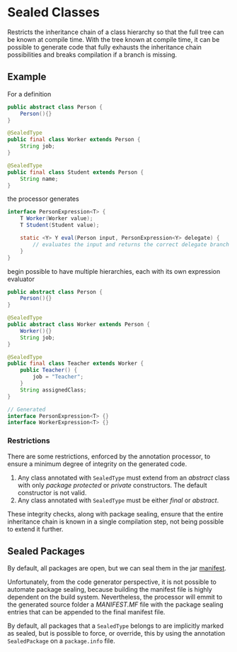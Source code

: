 # Sealed Classes
Restricts the inheritance chain of a class hierarchy so that the full tree can be known at compile time.
With the tree known at compile time, it can be possible to generate code that fully exhausts the
inheritance chain possibilities and breaks compilation if a branch is missing.

## Example
For a definition
```java
public abstract class Person {
    Person(){}
}

@SealedType
public final class Worker extends Person {
    String job;
}

@SealedType
public final class Student extends Person {
    String name;
}
```
the processor generates
```java
interface PersonExpression<T> {
    T Worker(Worker value);
    T Student(Student value);

    static <Y> Y eval(Person input, PersonExpression<Y> delegate) {
        // evaluates the input and returns the correct delegate branch 
    }
}
```
begin possible to have multiple hierarchies, each with its own expression evaluator
```java
public abstract class Person {
    Person(){}
}

@SealedType
public abstract class Worker extends Person {
    Worker(){}
    String job;
}

@SealedType
public final class Teacher extends Worker {
    public Teacher() {
        job = "Teacher";
    }
    String assignedClass;
}

// Generated
interface PersonExpression<T> {}
interface WorkerExpression<T> {}
```
### Restrictions
There are some restrictions, enforced by the annotation processor, to ensure a minimum degree
of integrity on the generated code.

1. Any class annotated with `SealedType` must extend from an *abstract* class with only 
*package protected* or *private* constructors. The default constructor is not valid.
2. Any class annotated with `SealedType` must be either *final* or *abstract*.

These integrity checks, along with package sealing, ensure that the entire inheritance chain
is known in a single compilation step, not being possible to extend it further.

## Sealed Packages
By default, all packages are open, but we can seal them in the jar 
[manifest](https://docs.oracle.com/javase/7/docs/technotes/guides/jar/jar.html#Manifest_Specification).

Unfortunately, from the code generator perspective, it is not possible to automate package sealing,
because building the manifest file is highly dependent on the build system.
Nevertheless, the processor will emmit to the generated source folder a *MANIFEST.MF* file with
the package sealing entries that can be appended to the final manifest file.

By default, all packages that a `SealedType` belongs to are implicitly marked as sealed, but is possible 
to force, or override, this by using the annotation `SealedPackage` on a `package.info` file.
